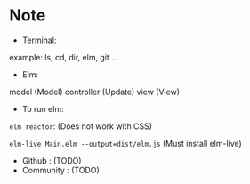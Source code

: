 # Note

- Terminal:

example: ls, cd, dir, elm, git ...

- Elm:

model (Model)
controller (Update)
view (View)

- To run elm:

`elm reactor`: (Does not work with CSS)

`elm-live Main.elm --output=dist/elm.js` (Must install elm-live)


- Github : (TODO)
- Community : (TODO)